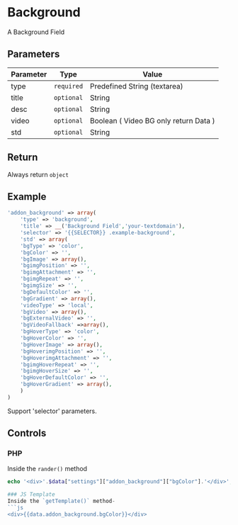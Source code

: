 # Background
A Background Field

## Parameters
Parameter | Type | Value
--- | --- | ---
type | `required` | Predefined String (textarea)
title | `optional` | String
desc | `optional` | String
video | `optional` | Boolean ( Video BG only return Data )
std | `optional` | String

## Return
Always return `object`

## Example
```php
'addon_background' => array(
    'type' => 'background',
    'title' => __('Background Field','your-textdomain'),
    'selector' => '{{SELECTOR}} .example-background',
    'std' => array(
	'bgType' => 'color',
	'bgColor' => '',
	'bgImage' => array(),
	'bgimgPosition' => '',
	'bgimgAttachment' => '',
	'bgimgRepeat' => '',
	'bgimgSize' => '',
	'bgDefaultColor' => '',
	'bgGradient' => array(),
	'videoType' => 'local',
	'bgVideo' => array(),
	'bgExternalVideo' => '',
	'bgVideoFallback' =>array(),
	'bgHoverType' => 'color',
	'bgHoverColor' => '',
	'bgHoverImage' => array(),
	'bgHoverimgPosition' => '',
	'bgHoverimgAttachment' => '',
	'bgimgHoverRepeat' => '',
	'bgimgHoverSize' => '',
	'bgHoverDefaultColor' => '',
	'bgHoverGradient' => array(),
    )
)
```
Support 'selector' parameters.


## Controls
### PHP
Inside the `rander()` method
```php
echo '<div>'.$data["settings"]["addon_background"]["bgColor"].'</div>';

### JS Template
Inside the `getTemplate()` method-
```js
<div>{{data.addon_background.bgColor}}</div>
```
